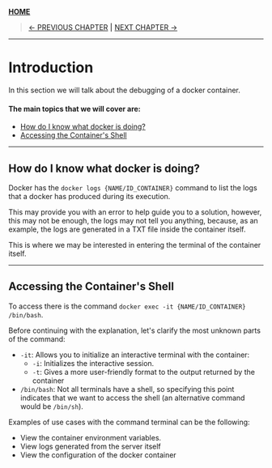 [__HOME__](../../README.md)

> [<- PREVIOUS CHAPTER](./4-images.md) __|__ [NEXT CHAPTER ->](./6-network.md)
---
# Introduction

In this section we will talk about the debugging of a docker container.

#### The main topics that we will cover are:
- [How do I know what docker is doing?](#how-do-i-know-what-docker-is-doing)
- [Accessing the Container's Shell](#accessing-the-containers-shell)

---

## How do I know what docker is doing?

Docker has the `docker logs {NAME/ID_CONTAINER}` command to list the logs that a docker has produced during its execution.

This may provide you with an error to help guide you to a solution, however, this may not be enough, the logs may not tell you anything, because, as an example, the logs are generated in a TXT file inside the container itself.

This is where we may be interested in entering the terminal of the container itself.

---

## Accessing the Container's Shell

To access there is the command `docker exec -it {NAME/ID_CONTAINER} /bin/bash`.

Before continuing with the explanation, let's clarify the most unknown parts of the command:
- `-it`: Allows you to initialize an interactive terminal with the container:
    - `-i`: Initializes the interactive session.
    - `-t`: Gives a more user-friendly format to the output returned by the container
- `/bin/bash`: Not all terminals have a shell, so specifying this point indicates that we want to access the shell (an alternative command would be `/bin/sh`).

Examples of use cases with the command terminal can be the following:
- View the container environment variables.
- View logs generated from the server itself
- View the configuration of the docker container